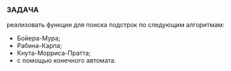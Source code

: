 ### ЗАДАЧА
реализовать функции для поиска подстрок по следующим алгоритмам:

- Бойера-Мура; 
- Рабина-Карпа; 
- Кнута-Морриса-Пратта; 
- с помощью конечного автомата.

